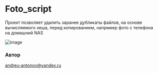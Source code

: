 # Foto_script

Проект позволяет удалить заранее дубликаты файлов, на основе вычисляемого хеша, перед копированием, напрмиер фото с телефона на домашний NAS

![image](https://user-images.githubusercontent.com/95272221/149836601-3fe71228-ed3a-42a4-aa97-37ba11975637.png)

### Автор
andreu-antonov@yandex.ru

